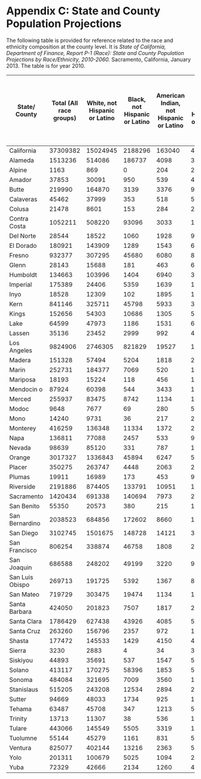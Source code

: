 # Appendix C: State and County Population Projections

The following table is provided for reference related to the race and ethnicity composition at the county level. It is _State of California, Department of Finance, Report P-1 (Race): State and County Population Projections by Race/Ethnicity, 2010-2060._ Sacramento, California, January 2013. The table is for year 2010.

<table data-full-width="true"><thead><tr><th>State/ County</th><th data-type="number">Total (All race groups)</th><th data-type="number">White, not Hispanic or Latino</th><th data-type="number">Black, not Hispanic or Latino</th><th data-type="number">American Indian, not Hispanic or Latino</th><th data-type="number">Asian, not Hispanic or Latino</th><th data-type="number">Native Hawaiian and other Pacific Islander, not Hispanic or Latino</th><th data-type="number">Hispanic or Latino</th><th data-type="number">Multi- Race, not Hispanic or Latino</th></tr></thead><tbody><tr><td>California</td><td>37309382</td><td>15024945</td><td>2188296</td><td>163040</td><td>4827438</td><td>131415</td><td>14057596</td><td>916651</td></tr><tr><td>Alameda</td><td>1513236</td><td>514086</td><td>186737</td><td>4098</td><td>395898</td><td>12337</td><td>343141</td><td>56939</td></tr><tr><td>Alpine</td><td>1163</td><td>869</td><td>0</td><td>204</td><td>2</td><td>0</td><td>71</td><td>17</td></tr><tr><td>Amador</td><td>37853</td><td>30091</td><td>950</td><td>539</td><td>447</td><td>53</td><td>4859</td><td>913</td></tr><tr><td>Butte</td><td>219990</td><td>164870</td><td>3139</td><td>3376</td><td>9458</td><td>397</td><td>31670</td><td>7080</td></tr><tr><td>Calaveras</td><td>45462</td><td>37999</td><td>353</td><td>518</td><td>526</td><td>59</td><td>4779</td><td>1227</td></tr><tr><td>Colusa</td><td>21478</td><td>8601</td><td>153</td><td>284</td><td>247</td><td>50</td><td>11892</td><td>251</td></tr><tr><td>Contra Costa</td><td>1052211</td><td>508220</td><td>93096</td><td>3033</td><td>149853</td><td>4532</td><td>256047</td><td>37431</td></tr><tr><td>Del Norte</td><td>28544</td><td>18522</td><td>1060</td><td>1928</td><td>933</td><td>21</td><td>5126</td><td>953</td></tr><tr><td>El Dorado</td><td>180921</td><td>143909</td><td>1289</td><td>1543</td><td>6739</td><td>248</td><td>22443</td><td>4750</td></tr><tr><td>Fresno</td><td>932377</td><td>307295</td><td>45680</td><td>6080</td><td>86637</td><td>1067</td><td>469935</td><td>15682</td></tr><tr><td>Glenn</td><td>28143</td><td>15688</td><td>181</td><td>463</td><td>663</td><td>17</td><td>10664</td><td>467</td></tr><tr><td>Humboldt</td><td>134663</td><td>103996</td><td>1404</td><td>6940</td><td>3127</td><td>320</td><td>13560</td><td>5316</td></tr><tr><td>Imperial</td><td>175389</td><td>24406</td><td>5359</td><td>1639</td><td>1954</td><td>75</td><td>140945</td><td>1010</td></tr><tr><td>Inyo</td><td>18528</td><td>12309</td><td>102</td><td>1895</td><td>184</td><td>12</td><td>3629</td><td>396</td></tr><tr><td>Kern</td><td>841146</td><td>325711</td><td>45798</td><td>5933</td><td>33266</td><td>996</td><td>414414</td><td>15028</td></tr><tr><td>Kings</td><td>152656</td><td>54303</td><td>10686</td><td>1305</td><td>5343</td><td>216</td><td>77595</td><td>3208</td></tr><tr><td>Lake</td><td>64599</td><td>47973</td><td>1186</td><td>1531</td><td>647</td><td>81</td><td>11165</td><td>2016</td></tr><tr><td>Lassen</td><td>35136</td><td>23452</td><td>2999</td><td>992</td><td>427</td><td>153</td><td>6243</td><td>870</td></tr><tr><td>Los Angeles</td><td>9824906</td><td>2746305</td><td>821829</td><td>19527</td><td>1336086</td><td>23152</td><td>4694972</td><td>183035</td></tr><tr><td>Madera</td><td>151328</td><td>57494</td><td>5204</td><td>1818</td><td>2661</td><td>98</td><td>81807</td><td>2246</td></tr><tr><td>Marin</td><td>252731</td><td>184377</td><td>7069</td><td>520</td><td>14004</td><td>423</td><td>39459</td><td>6879</td></tr><tr><td>Mariposa</td><td>18193</td><td>15224</td><td>118</td><td>456</td><td>158</td><td>21</td><td>1677</td><td>539</td></tr><tr><td>Mendocin o</td><td>87924</td><td>60398</td><td>544</td><td>3433</td><td>1469</td><td>79</td><td>19691</td><td>2310</td></tr><tr><td>Merced</td><td>255937</td><td>83475</td><td>8742</td><td>1134</td><td>17363</td><td>466</td><td>140472</td><td>4286</td></tr><tr><td>Modoc</td><td>9648</td><td>7677</td><td>69</td><td>280</td><td>53</td><td>17</td><td>1344</td><td>208</td></tr><tr><td>Mono</td><td>14240</td><td>9731</td><td>36</td><td>217</td><td>206</td><td>9</td><td>3815</td><td>226</td></tr><tr><td>Monterey</td><td>416259</td><td>136348</td><td>11334</td><td>1372</td><td>24430</td><td>1882</td><td>231700</td><td>9193</td></tr><tr><td>Napa</td><td>136811</td><td>77088</td><td>2457</td><td>533</td><td>9377</td><td>299</td><td>44235</td><td>2823</td></tr><tr><td>Nevada</td><td>98639</td><td>85120</td><td>331</td><td>787</td><td>1295</td><td>83</td><td>8703</td><td>2320</td></tr><tr><td>Orange</td><td>3017327</td><td>1336843</td><td>45894</td><td>6247</td><td>540485</td><td>8507</td><td>1010752</td><td>68599</td></tr><tr><td>Placer</td><td>350275</td><td>263747</td><td>4448</td><td>2063</td><td>22443</td><td>685</td><td>46677</td><td>10214</td></tr><tr><td>Plumas</td><td>19911</td><td>16989</td><td>173</td><td>453</td><td>98</td><td>14</td><td>1602</td><td>581</td></tr><tr><td>Riverside</td><td>2191886</td><td>874405</td><td>133791</td><td>10951</td><td>127558</td><td>5891</td><td>993930</td><td>45361</td></tr><tr><td>Sacramento</td><td>1420434</td><td>691338</td><td>140694</td><td>7973</td><td>200201</td><td>13795</td><td>307513</td><td>58920</td></tr><tr><td>San Benito</td><td>55350</td><td>20573</td><td>380</td><td>215</td><td>1542</td><td>54</td><td>31721</td><td>865</td></tr><tr><td>San Bernardino</td><td>2038523</td><td>684856</td><td>172602</td><td>8660</td><td>122187</td><td>5970</td><td>1003256</td><td>40991</td></tr><tr><td>San Diego</td><td>3102745</td><td>1501675</td><td>148728</td><td>14121</td><td>333728</td><td>13606</td><td>999392</td><td>91494</td></tr><tr><td>San Francisco</td><td>806254</td><td>338874</td><td>46758</td><td>1808</td><td>268020</td><td>3145</td><td>122869</td><td>24780</td></tr><tr><td>San Joaquin</td><td>686588</td><td>248202</td><td>49199</td><td>3220</td><td>94812</td><td>3315</td><td>267086</td><td>20752</td></tr><tr><td>San Luis Obispo</td><td>269713</td><td>191725</td><td>5392</td><td>1367</td><td>8622</td><td>334</td><td>56309</td><td>5965</td></tr><tr><td>San Mateo</td><td>719729</td><td>303475</td><td>19474</td><td>1134</td><td>178665</td><td>10225</td><td>184420</td><td>22337</td></tr><tr><td>Santa Barbara</td><td>424050</td><td>201823</td><td>7507</td><td>1817</td><td>20281</td><td>675</td><td>183511</td><td>8436</td></tr><tr><td>Santa Clara</td><td>1786429</td><td>627438</td><td>43926</td><td>4085</td><td>573622</td><td>6413</td><td>481108</td><td>49838</td></tr><tr><td>Santa Cruz</td><td>263260</td><td>156796</td><td>2357</td><td>972</td><td>11260</td><td>288</td><td>84804</td><td>6783</td></tr><tr><td>Shasta</td><td>177472</td><td>145533</td><td>1429</td><td>4150</td><td>4893</td><td>216</td><td>15410</td><td>5841</td></tr><tr><td>Sierra</td><td>3230</td><td>2883</td><td>4</td><td>34</td><td>3</td><td>2</td><td>258</td><td>48</td></tr><tr><td>Siskiyou</td><td>44893</td><td>35691</td><td>537</td><td>1547</td><td>548</td><td>58</td><td>4663</td><td>1848</td></tr><tr><td>Solano</td><td>413117</td><td>170275</td><td>58396</td><td>1853</td><td>59126</td><td>3304</td><td>99759</td><td>20405</td></tr><tr><td>Sonoma</td><td>484084</td><td>321695</td><td>7009</td><td>3560</td><td>17581</td><td>1404</td><td>120414</td><td>12422</td></tr><tr><td>Stanislaus</td><td>515205</td><td>243208</td><td>12534</td><td>2894</td><td>24168</td><td>3170</td><td>216228</td><td>13003</td></tr><tr><td>Sutter</td><td>94669</td><td>48033</td><td>1734</td><td>925</td><td>13582</td><td>251</td><td>27326</td><td>2818</td></tr><tr><td>Tehama</td><td>63487</td><td>45708</td><td>347</td><td>1213</td><td>548</td><td>53</td><td>14010</td><td>1610</td></tr><tr><td>Trinity</td><td>13713</td><td>11307</td><td>38</td><td>536</td><td>183</td><td>12</td><td>1080</td><td>557</td></tr><tr><td>Tulare</td><td>443066</td><td>145549</td><td>5505</td><td>3319</td><td>13543</td><td>370</td><td>269012</td><td>5767</td></tr><tr><td>Tuolumne</td><td>55144</td><td>45279</td><td>1161</td><td>831</td><td>546</td><td>51</td><td>5950</td><td>1327</td></tr><tr><td>Ventura</td><td>825077</td><td>402144</td><td>13216</td><td>2363</td><td>55015</td><td>1351</td><td>333230</td><td>17758</td></tr><tr><td>Yolo</td><td>201311</td><td>100679</td><td>5025</td><td>1094</td><td>26065</td><td>842</td><td>61057</td><td>6549</td></tr><tr><td>Yuba</td><td>72329</td><td>42666</td><td>2134</td><td>1260</td><td>4659</td><td>256</td><td>18192</td><td>3162</td></tr></tbody></table>
